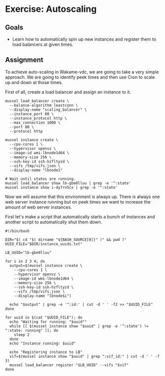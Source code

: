 # Exercise: Autoscaling

## Goals

* Learn how to automatically spin up new instances and register them to load balancers at given times.

## Assignment

To achieve auto-scaling in Wakame-vdc, we are going to take a very simple approach. We are going to identify peek times and then use Cron to scale up and down at those times.

First of all, create a load balancer and assign an instance to it.

```
mussel load_balancer create \
  --balance-algorithm leastconn \
  --display-name "scaling_balancer" \
  --instance_port 80 \
  --instance_protocol http \
  --max_connection 1000 \
  --port 80 \
  --protocol http

mussel instance create \
  --cpu-cores 1 \
  --hypervisor openvz \
  --image-id wmi-lbnode1d64 \
  --memory-size 256 \
  --ssh-key-id ssh-hzfltyzd \
  --vifs /tmp/vifs.json \
  --display-name "lbnode1"

# Wait until states are running.
mussel load_balancer show lb-gbe0lluu | grep -e '^:state'
mussel instance show i-dy7rn5cx | grep -e '^:state'
```

Now we will assume that this environment is always up. There is always one web server instance running but on peek times we want to increase the amount of web server instances.

First let's make a script that automatically starts a bunch of instances and another script to automatically shut them down.

```
#!/bin/bash

DIR="$( cd "$( dirname "${BASH_SOURCE[0]}" )" && pwd )"
UUID_FILE="$DIR/instance_uuids.txt"

LB_UUID="lb-gbe0lluu"

for i in 2 3 4; do
  output=$(mussel instance create \
    --cpu-cores 1 \
    --hypervisor openvz \
    --image-id wmi-lbnode1d64 \
    --memory-size 256 \
    --ssh-key-id ssh-hzfltyzd \
    --vifs /tmp/vifs.json \
    --display-name "lbnode$i")

  echo "$output" | grep -e '^:id:' | cut -d ' ' -f2 >> "$UUID_FILE"
done

for uuid in $(cat "$UUID_FILE"); do
  echo "Waiting for running: "$uuid""
  while [[ $(mussel instance show "$uuid" | grep -e '^:state') != ":state: running" ]]; do
    sleep 2
  done
  echo "Instance running: $uuid"

  echo "Registering instance to LB"
  vif=$(mussel instance show "$uuid" | grep ":vif_id:" | cut -d ' ' -f 3)
  mussel load_balancer register "$LB_UUID" --vifs "$vif"
done
```

